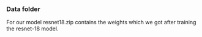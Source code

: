 ### Data folder


For our model resnet18.zip contains the weights which we got after training the resnet-18 model. <br>
<br>




